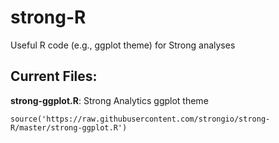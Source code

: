 # strong-R
Useful R code (e.g., ggplot theme) for Strong analyses

## Current Files:

**strong-ggplot.R**: Strong Analytics ggplot theme

`source('https://raw.githubusercontent.com/strongio/strong-R/master/strong-ggplot.R')`
